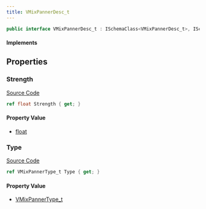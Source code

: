 ```yaml
---
title: VMixPannerDesc_t
---
```


```csharp
public interface VMixPannerDesc_t : ISchemaClass<VMixPannerDesc_t>, ISchemaField, ISchemaClass, INativeHandle
```

#### Implements

## Properties

### Strength

[Source Code](https://github.com/swiftly-solution/swiftlys2/blob/beta/managed/src/SwiftlyS2.Generated/Schemas/Interfaces/VMixPannerDesc_t.cs#L18)

```csharp
ref float Strength { get; }
```

#### Property Value

- [float](https://learn.microsoft.com/dotnet/api/system.single)

### Type

[Source Code](https://github.com/swiftly-solution/swiftlys2/blob/beta/managed/src/SwiftlyS2.Generated/Schemas/Interfaces/VMixPannerDesc_t.cs#L16)

```csharp
ref VMixPannerType_t Type { get; }
```

#### Property Value

- [VMixPannerType_t](/docs/api/shared/schemadefinitions/vmixpannertype_t)

